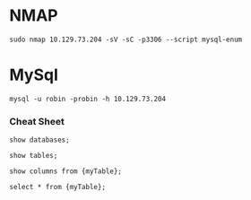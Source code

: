 # NMAP
```
sudo nmap 10.129.73.204 -sV -sC -p3306 --script mysql-enum
```
# MySql
```
mysql -u robin -probin -h 10.129.73.204
```
### Cheat Sheet
```
show databases;
```
```
show tables;
```
```
show columns from {myTable};
```
```
select * from {myTable};
```
